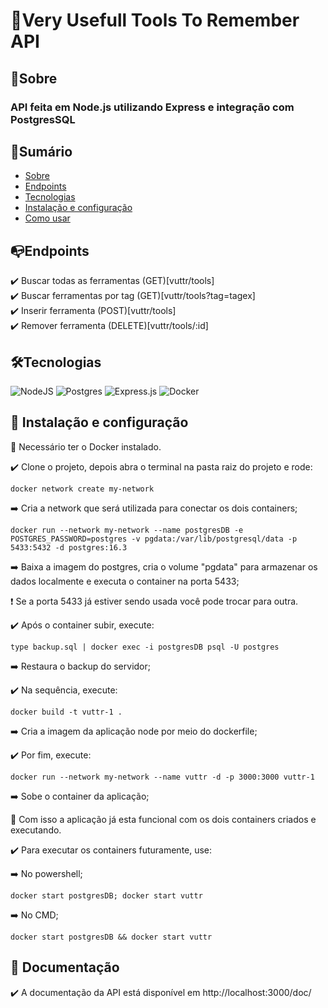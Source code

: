 # 🔨Very Usefull Tools To Remember API

## 🎯Sobre

### API feita em Node.js utilizando Express e integração com PostgresSQL

## 📌Sumário

* [Sobre](#sobre)
* [Endpoints](#endpoints)
* [Tecnologias](#️tecnologias)
* [Instalação e configuração](#-instalação-e-configuração)
* [Como usar](#-como-usar)

## 📭Endpoints

✔️ Buscar todas as ferramentas (GET)[vuttr/tools]<br>
✔️ Buscar ferramentas por tag (GET)[vuttr/tools?tag=tagex]<br>
✔️ Inserir ferramenta (POST)[vuttr/tools]<br>
✔️ Remover ferramenta (DELETE)[vuttr/tools/:id]

## 🛠️Tecnologias

![NodeJS](https://img.shields.io/badge/node.js-6DA55F?style=for-the-badge&logo=node.js&logoColor=white)
![Postgres](https://img.shields.io/badge/postgres-%23316192.svg?style=for-the-badge&logo=postgresql&logoColor=white)
![Express.js](https://img.shields.io/badge/express.js-%23404d59.svg?style=for-the-badge&logo=express&logoColor=%2361DAFB)
![Docker](https://img.shields.io/badge/docker-%230db7ed.svg?style=for-the-badge&logo=docker&logoColor=white)

## 🧰 Instalação e configuração

🎯 Necessário ter o Docker instalado.

✔️ Clone o projeto, depois abra o terminal na pasta raiz do projeto e rode:

    docker network create my-network

➡️ Cria a network que será utilizada para conectar os dois containers;

    docker run --network my-network --name postgresDB -e POSTGRES_PASSWORD=postgres -v pgdata:/var/lib/postgresql/data -p 5433:5432 -d postgres:16.3

➡️ Baixa a imagem do postgres, cria o volume "pgdata" para armazenar os dados localmente e executa o container na porta 5433;

❗ Se a porta 5433 já estiver sendo usada você pode trocar para outra.

✔️ Após o container subir, execute:

    type backup.sql | docker exec -i postgresDB psql -U postgres

➡️ Restaura o backup do servidor;

✔️ Na sequência, execute:

    docker build -t vuttr-1 .

➡️ Cria a imagem da aplicação node por meio do dockerfile;

✔️ Por fim, execute:

    docker run --network my-network --name vuttr -d -p 3000:3000 vuttr-1

➡️ Sobe o container da aplicação;

📌 Com isso a aplicação já esta funcional com os dois containers criados e executando.

✔️ Para executar os containers futuramente, use:

➡️ No powershell;

    docker start postgresDB; docker start vuttr

➡️ No CMD;

    docker start postgresDB && docker start vuttr

## 📄 Documentação

✔️ A documentação da API está disponível em http://localhost:3000/doc/
